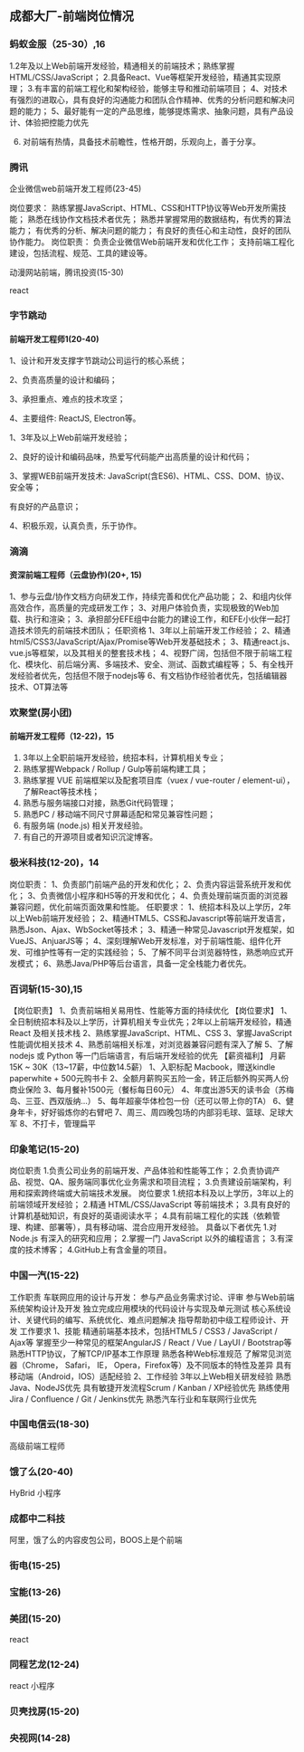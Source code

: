 ## 成都大厂-前端岗位情况

### 蚂蚁金服（25-30）,16

1.2年及以上Web前端开发经验，精通相关的前端技术；熟练掌握 HTML/CSS/JavaScript；
2.具备React、Vue等框架开发经验，精通其实现原理；
3.有丰富的前端工程化和架构经验，能够主导和推动前端项目；
4、对技术有强烈的进取心，具有良好的沟通能力和团队合作精神、优秀的分析问题和解决问题的能力；
5、最好能有一定的产品思维，能够提炼需求、抽象问题，具有产品设计、体验把控能力优先

6. 对前端有热情，具备技术前瞻性，性格开朗，乐观向上，善于分享。

### 腾讯

企业微信web前端开发工程师(23-45)

岗位要求：
熟练掌握JavaScript、HTML、CSS和HTTP协议等Web开发所需技能；
熟悉在线协作文档技术者优先；
熟悉并掌握常用的数据结构，有优秀的算法能力；
有优秀的分析、解决问题的能力；
有良好的责任心和主动性，良好的团队协作能力。
岗位职责：
负责企业微信Web前端开发和优化工作；
支持前端工程化建设，包括流程、规范、工具的建设等。



动漫网站前端，腾讯投资(15-30)

react

### 字节跳动

#### 前端开发工程师1(20-40)

1、设计和开发支撑字节跳动公司运行的核心系统； 

2、负责高质量的设计和编码；

3、承担重点、难点的技术攻坚；

4、主要组件: ReactJS, Electron等。



1、3年及以上Web前端开发经验；

2、良好的设计和编码品味，热爱写代码能产出高质量的设计和代码；

3、掌握WEB前端开发技术: JavaScript(含ES6)、HTML、CSS、DOM、协议、安全等；

有良好的产品意识；

4、积极乐观，认真负责，乐于协作。

### 滴滴

#### 资深前端工程师（云盘协作)(20+, 15)

1、参与云盘/协作文档方向研发工作，持续完善和优化产品功能；
2、和组内伙伴高效合作，高质量的完成研发工作；
3、对用户体验负责，实现极致的Web加载、执行和渲染；
3、承担部分EFE组中台能力的建设工作，和EFE小伙伴一起打造技术领先的前端技术团队；
任职资格
1、3年以上前端开发工作经验；
2、精通html5/CSS3/JavaScript/Ajax/Promise等Web开发基础技术；
3、精通react.js、vue.js等框架，以及其相关的整套技术栈；
4、视野广阔，包括但不限于前端工程化、模块化、前后端分离、多端技术、安全、测试、函数式编程等；
5、有全栈开发经验者优先，包括但不限于nodejs等
6、有文档协作经验者优先，包括编辑器技术、OT算法等

### 欢聚堂(房小团)

#### 前端开发工程师（12-22)，15

1. 3年以上全职前端开发经验，统招本科，计算机相关专业；
2. 熟练掌握Webpack / Rollup / Gulp等前端构建工具；
3. 熟练掌握 VUE 前端框架以及配套项目库（vuex / vue-router / element-ui），了解React等技术栈；
4. 熟悉与服务端接口对接，熟悉Git代码管理；
5. 熟悉PC / 移动端不同尺寸屏幕适配和常见兼容性问题；
6. 有服务端 (node.js) 相关开发经验。
7. 有自己的开源项目或者知识沉淀博客。

### 极米科技(12-20)，14

岗位职责：
1、负责部门前端产品的开发和优化；
2、负责内容运营系统开发和优化；
3、负责微信小程序和H5等的开发和优化；
4、负责处理前端页面的浏览器兼容问题，优化前端页面效果和性能。
任职要求：
1、统招本科及以上学历，2年以上Web前端开发经验；
2、精通HTML5、CSS和Javascript等前端开发语言，熟悉Json、Ajax、WbSocket等技术；
3、精通一种常见Javascript开发框架，如VueJS、AnjuarJS等；
4、深刻理解Web开发标准，对于前端性能、组件化开发、可维护性等有一定的实践经验；
5、了解不同平台浏览器特性，熟悉响应式开发模式；
6、熟悉Java/PHP等后台语言，具备一定全栈能力者优先。

### 百词斩(15-30),15

【岗位职责】
1、负责前端相关易用性、性能等方面的持续优化
【岗位要求】
1、全日制统招本科及以上学历，计算机相关专业优先；2年以上前端开发经验，精通 React 及相关技术栈
2、熟练掌握JavaScript、HTML、CSS
3、掌握JavaScript性能调优相关技术
4、熟悉前端相关标准，对浏览器兼容问题有深入了解
5、了解 nodejs 或 Python 等一门后端语言，有后端开发经验的优先
【薪资福利】
月薪 15K ~ 30K（13~17薪，中位数14.5薪）
1、入职标配 Macbook，赠送kindle paperwhite + 500元购书卡
2、全额月薪购买五险一金，转正后额外购买两人份商业保险
3、每月餐补1500元（餐标每日60元）
4、年度出游5天的读书会（苏梅岛、三亚、西双版纳...）
5、每年超豪华体检包一份（还可以带上你的TA）
6、健身年卡，好好锻炼你的右臂吧
7、周三、周四晚包场的内部羽毛球、篮球、足球大军
8、不打卡，管理扁平

### 印象笔记(15-20)

岗位职责
1.负责公司业务的前端开发、产品体验和性能等工作；
2.负责协调产品、视觉、QA、服务端同事优化业务需求和项目流程；
3.负责建设前端架构，利用和探索跨终端或大前端技术发展。
岗位要求
1.统招本科及以上学历，3年以上的前端领域开发经验；
2.精通 HTML/CSS/JavaScript 等前端技术；
3.具有良好的计算机基础知识，有良好的英语阅读水平；
4.具有前端工程化的实践（依赖管理、构建、部署等），具有移动端、混合应用开发经验。
具备以下者优先
1.对 Node.js 有深入的研究和应用；
2.掌握一门 JavaScript 以外的编程语言；
3.有深度的技术博客；
4.GitHub上有含金量的项目。

### 中国一汽(15-22)

工作职责
车联网应用的设计与开发：
参与产品业务需求讨论、评审
参与Web前端系统架构设计及开发
独立完成应用模块的代码设计与实现及单元测试
核心系统设计、关键代码的编写、系统优化、难点问题解决
指导帮助初中级工程师设计、开发
工作要求
1、技能
精通前端基本技术，包括HTML5 / CSS3 / JavaScript / Ajax等
掌握至少一种常见的框架AngularJS / React / Vue / LayUI / Bootstrap等
熟悉HTTP协议，了解TCP/IP基本工作原理
熟悉各种Web标准规范
了解常见浏览器（Chrome， Safari， IE， Opera，Firefox等）及不同版本的特性及差异
具有移动端（Android，IOS）适配经验
2、工作经验
3年以上Web相关研发经验
熟悉Java、NodeJS优先
具有敏捷开发流程Scrum / Kanban / XP经验优先
熟练使用Jira / Confluence / Git / Jenkins优先
熟悉汽车行业和车联网行业优先

### 中国电信云(18-30)

高级前端工程师

### 饿了么(20-40)

HyBrid  小程序

### 成都中二科技

阿里，饿了么的内容皮包公司，BOOS上是个前端

### 街电(15-25)

### 宝能(13-26)

### 美团(15-20)

react

### 同程艺龙(12-24)

react 小程序

### 贝壳找房(15-20)

### 央视网(14-28)

